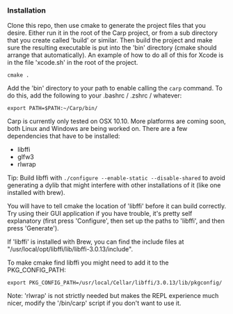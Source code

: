 ### Installation

Clone this repo, then use cmake to generate the project files that you desire. Either run it in the root of the Carp project, or from a sub directory that you create called 'build' or similar. Then build the project and make sure the resulting executable is put into the 'bin' directory (cmake should arrange that automatically). An example of how to do all of this for Xcode is in the file 'xcode.sh' in the root of the project.

```cmake .```

Add the 'bin' directory to your path to enable calling the ```carp``` command. To do this, add the following to your .bashrc / .zshrc / whatever:

```export PATH=$PATH:~/Carp/bin/```

Carp is currently only tested on OSX 10.10. More platforms are coming soon, both Linux and Windows are being worked on. There are a few dependencies that have to be installed:
 * libffi
 * glfw3
 * rlwrap
 
Tip: Build libffi with ```./configure --enable-static --disable-shared``` to avoid generating a dylib that might interfere with other installations of it (like one installed with brew).

You will have to tell cmake the location of 'libffi' before it can build correctly. Try using their GUI application if you have trouble, it's pretty self explanatory (first press 'Configure', then set up the paths to 'libffi', and then press 'Generate').

If 'libffi' is installed with Brew, you can find the include files at "/usr/local/opt/libffi/lib/libffi-3.0.13/include".

To make cmake find libffi you might need to add it to the PKG_CONFIG_PATH:
```
export PKG_CONFIG_PATH=/usr/local/Cellar/libffi/3.0.13/lib/pkgconfig/
```

Note: 'rlwrap' is not strictly needed but makes the REPL experience much nicer, modify the '/bin/carp' script if you don't want to use it.
